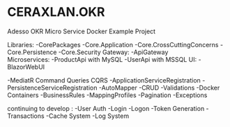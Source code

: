 # CERAXLAN.OKR
 Adesso OKR Micro Service Docker Example  Project


Libraries:
-CorePackages
 -Core.Application
 -Core.CrossCuttingConcerns
 -Core.Persistence
 -Core.Security
Gateway:
-ApiGateway  
Microservices:
-ProductApi with MySQL
-UserApi with MSSQL
UI:
-BlazorWebUI  

-MediatR Command Queries CQRS
-ApplicationServiceRegistration
-PersistenceServiceRegistration
-AutoMapper
-CRUD 
-Validations
-Docker Containers
-BusinessRules
-MappingProfiles
-Pagination
-Exceptions

continuing to develop : 
-User Auth 
-Login
-Logon
-Token Generation
-Transactions
-Cache System
-Log System

